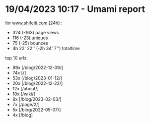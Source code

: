 # 19/04/2023 10:17 - Umami report
for www.shifeiti.com [24h] :

 - 324 (-163) page views
 - 116 (-23) uniques
 - 75 (-25) bounces
 - 4h 22' 22'' (-2h 34' 7'') totaltime


top 10 urls:
 - 89x [/blog/2022-12-09/]
 - 74x [/]
 - 53x [/blog/2023-01-12/]
 - 20x [/blog/2022-12-22/]
 - 12x [/about/]
 - 10x [/wiki/]
 - 8x [/blog/2023-02-03/]
 - 7x [/page/2/]
 - 5x [/blog/2022-05-07/]
 - 4x [/blog]



